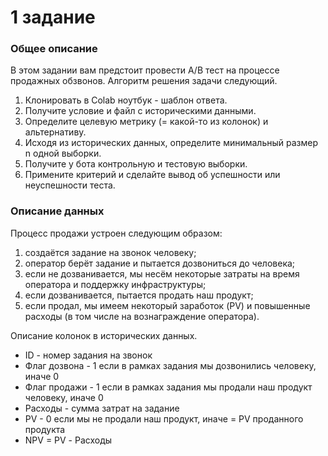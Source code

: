# 1 задание

### Общее описание

В этом задании вам предстоит провести A/B тест на процессе продажных обзвонов. Алгоритм решения задачи следующий.

  1. Клонировать в Colab ноутбук - шаблон ответа.
  2. Получите условие и файл с историческими данными.
  3. Определите целевую метрику (= какой-то из колонок) и альтернативу.
  4. Исходя из исторических данных, определите минимальный размер n одной выборки.
  5. Получите у бота контрольную и тестовую выборки.
  6. Примените критерий и сделайте вывод об успешности или неуспешности теста.

### Описание данных

Процесс продажи устроен следующим образом:

  1. создаётся задание на звонок человеку;
  2. оператор берёт задание и пытается дозвониться до человека;
  3. если не дозванивается, мы несём некоторые затраты на время оператора и поддержку инфраструктуры;
  4. если дозванивается, пытается продать наш продукт;
  5. если продал, мы имеем некоторый заработок (PV) и повышенные расходы (в том числе на вознаграждение оператора).

Описание колонок в исторических данных.

  - ID - номер задания на звонок
  - Флаг дозвона - 1 если в рамках задания мы дозвонились человеку, иначе 0
  - Флаг продажи - 1 если в рамках задания мы продали наш продукт человеку, иначе 0
  - Расходы - сумма затрат на задание
  - PV - 0 если мы не продали наш продукт, иначе = PV проданного продукта
  - NPV = PV - Расходы
